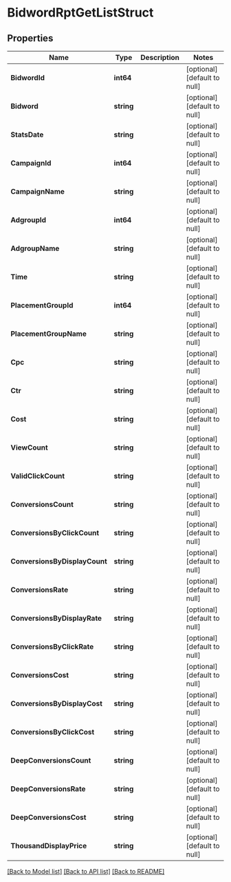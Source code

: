 # BidwordRptGetListStruct

## Properties
Name | Type | Description | Notes
------------ | ------------- | ------------- | -------------
**BidwordId** | **int64** |  | [optional] [default to null]
**Bidword** | **string** |  | [optional] [default to null]
**StatsDate** | **string** |  | [optional] [default to null]
**CampaignId** | **int64** |  | [optional] [default to null]
**CampaignName** | **string** |  | [optional] [default to null]
**AdgroupId** | **int64** |  | [optional] [default to null]
**AdgroupName** | **string** |  | [optional] [default to null]
**Time** | **string** |  | [optional] [default to null]
**PlacementGroupId** | **int64** |  | [optional] [default to null]
**PlacementGroupName** | **string** |  | [optional] [default to null]
**Cpc** | **string** |  | [optional] [default to null]
**Ctr** | **string** |  | [optional] [default to null]
**Cost** | **string** |  | [optional] [default to null]
**ViewCount** | **string** |  | [optional] [default to null]
**ValidClickCount** | **string** |  | [optional] [default to null]
**ConversionsCount** | **string** |  | [optional] [default to null]
**ConversionsByClickCount** | **string** |  | [optional] [default to null]
**ConversionsByDisplayCount** | **string** |  | [optional] [default to null]
**ConversionsRate** | **string** |  | [optional] [default to null]
**ConversionsByDisplayRate** | **string** |  | [optional] [default to null]
**ConversionsByClickRate** | **string** |  | [optional] [default to null]
**ConversionsCost** | **string** |  | [optional] [default to null]
**ConversionsByDisplayCost** | **string** |  | [optional] [default to null]
**ConversionsByClickCost** | **string** |  | [optional] [default to null]
**DeepConversionsCount** | **string** |  | [optional] [default to null]
**DeepConversionsRate** | **string** |  | [optional] [default to null]
**DeepConversionsCost** | **string** |  | [optional] [default to null]
**ThousandDisplayPrice** | **string** |  | [optional] [default to null]

[[Back to Model list]](../README.md#documentation-for-models) [[Back to API list]](../README.md#documentation-for-api-endpoints) [[Back to README]](../README.md)


